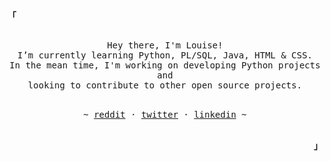 <!-- Inspiration: https://github.com/owl4ce -->

<p align="left"><strong><samp>「</samp></strong></p>
<p align="center">
   <samp><br>
   Hey there, I'm Louise!
   <br>
   I’m currently learning Python, PL/SQL, Java, HTML & CSS.<br>
   In the mean time, I'm working on developing Python projects and<br> looking to contribute to other open source
   projects.
   <br>
   </samp><br>
<p align="center"><samp> ~
   <a href="https://www.reddit.com/user/LaLocaLu">reddit</a>
   ·
   <a href="https://twitter.com/louihaa">twitter</a>
   ·
   <a href="https://www.linkedin.com/in/louise-heide-%C3%A5kerman-0954421a5/">linkedin</a>
   ~ </samp><br><br>
   
</p>
</p>
<p align="right"><strong><samp>」</samp></strong></p>
